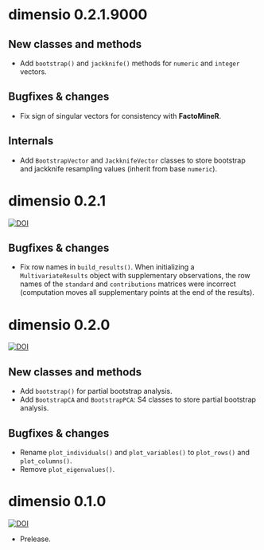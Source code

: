 # dimensio 0.2.1.9000

## New classes and methods
* Add `bootstrap()` and `jackknife()` methods for `numeric` and `integer` vectors.

## Bugfixes & changes
* Fix sign of singular vectors for consistency with **FactoMineR**.

## Internals
* Add `BootstrapVector` and `JackknifeVector` classes to store bootstrap and jackknife resampling values (inherit from base `numeric`).

# dimensio 0.2.1

[![DOI](https://zenodo.org/badge/DOI/10.5281/zenodo.4769401.svg)](https://doi.org/10.5281/zenodo.4769401)

## Bugfixes & changes
* Fix row names in `build_results()`. When initializing a `MultivariateResults` object with supplementary observations, the row names of the `standard` and `contributions` matrices were incorrect (computation moves all supplementary points at the end of the results).

# dimensio 0.2.0

[![DOI](https://zenodo.org/badge/DOI/10.5281/zenodo.4709122.svg)](https://doi.org/10.5281/zenodo.4709122)

## New classes and methods
* Add `bootstrap()` for partial bootstrap analysis.
* Add `BootstrapCA` and `BootstrapPCA`: S4 classes to store partial bootstrap analysis.

## Bugfixes & changes
* Rename `plot_individuals()` and `plot_variables()` to `plot_rows()` and `plot_columns()`.
* Remove `plot_eigenvalues()`.

# dimensio 0.1.0

[![DOI](https://zenodo.org/badge/DOI/10.5281/zenodo.4478531.svg)](https://doi.org/10.5281/zenodo.4478531)

* Prelease.

